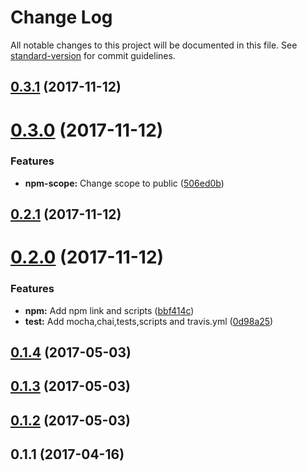 # Change Log

All notable changes to this project will be documented in this file. See [standard-version](https://github.com/conventional-changelog/standard-version) for commit guidelines.

<a name="0.3.1"></a>
## [0.3.1](https://github.com/prashanthr/create-js-app/compare/v0.3.0...v0.3.1) (2017-11-12)



<a name="0.3.0"></a>
# [0.3.0](https://github.com/prashanthr/create-js-app/compare/v0.2.1...v0.3.0) (2017-11-12)


### Features

* **npm-scope:** Change scope to public ([506ed0b](https://github.com/prashanthr/create-js-app/commit/506ed0b))



<a name="0.2.1"></a>
## [0.2.1](https://github.com/prashanthr/create-js-app/compare/v0.2.0...v0.2.1) (2017-11-12)



<a name="0.2.0"></a>
# [0.2.0](https://github.com/prashanthr/create-js-app/compare/v0.1.4...v0.2.0) (2017-11-12)


### Features

* **npm:** Add npm link and scripts ([bbf414c](https://github.com/prashanthr/create-js-app/commit/bbf414c))
* **test:** Add mocha,chai,tests,scripts and travis.yml ([0d98a25](https://github.com/prashanthr/create-js-app/commit/0d98a25))



<a name="0.1.4"></a>
## [0.1.4](https://github.com/prashanthr/create-js-app/compare/v0.1.3...v0.1.4) (2017-05-03)



<a name="0.1.3"></a>
## [0.1.3](https://github.com/prashanthr/create-js-app/compare/v0.1.2...v0.1.3) (2017-05-03)



<a name="0.1.2"></a>
## [0.1.2](https://github.com/prashanthr/create-js-app/compare/v0.1.1...v0.1.2) (2017-05-03)



<a name="0.1.1"></a>
## 0.1.1 (2017-04-16)
